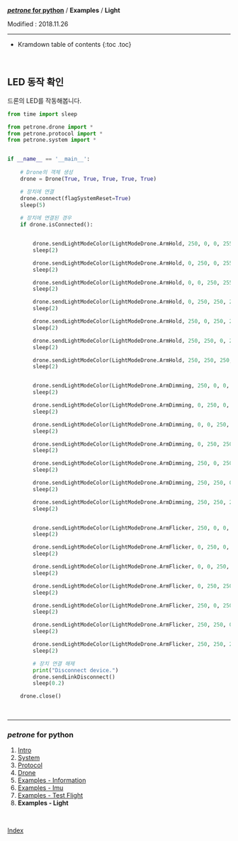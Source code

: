 **[*petrone* for python](index.md)** / **Examples** / **Light**

Modified : 2018.11.26

---

* Kramdown table of contents
{:toc .toc}


<br>


<a name="light_test"></a>
## LED 동작 확인

드론의 LED를 작동해봅니다.

```py
from time import sleep

from petrone.drone import *
from petrone.protocol import *
from petrone.system import *


if __name__ == '__main__':
    
    # Drone의 객체 생성
    drone = Drone(True, True, True, True, True)

    # 장치에 연결
    drone.connect(flagSystemReset=True)
    sleep(5)
    
    # 장치에 연결된 경우
    if drone.isConnected():


        drone.sendLightModeColor(LightModeDrone.ArmHold, 250, 0, 0, 255);
        sleep(2)

        drone.sendLightModeColor(LightModeDrone.ArmHold, 0, 250, 0, 255);
        sleep(2)

        drone.sendLightModeColor(LightModeDrone.ArmHold, 0, 0, 250, 255);
        sleep(2)

        drone.sendLightModeColor(LightModeDrone.ArmHold, 0, 250, 250, 255);
        sleep(2)

        drone.sendLightModeColor(LightModeDrone.ArmHold, 250, 0, 250, 255);
        sleep(2)

        drone.sendLightModeColor(LightModeDrone.ArmHold, 250, 250, 0, 255);
        sleep(2)

        drone.sendLightModeColor(LightModeDrone.ArmHold, 250, 250, 250, 255);
        sleep(2)


        drone.sendLightModeColor(LightModeDrone.ArmDimming, 250, 0, 0, 12);
        sleep(2)

        drone.sendLightModeColor(LightModeDrone.ArmDimming, 0, 250, 0, 12);
        sleep(2)

        drone.sendLightModeColor(LightModeDrone.ArmDimming, 0, 0, 250, 12);
        sleep(2)

        drone.sendLightModeColor(LightModeDrone.ArmDimming, 0, 250, 250, 12);
        sleep(2)

        drone.sendLightModeColor(LightModeDrone.ArmDimming, 250, 0, 250, 12);
        sleep(2)

        drone.sendLightModeColor(LightModeDrone.ArmDimming, 250, 250, 0, 12);
        sleep(2)

        drone.sendLightModeColor(LightModeDrone.ArmDimming, 250, 250, 250, 12);
        sleep(2)


        drone.sendLightModeColor(LightModeDrone.ArmFlicker, 250, 0, 0, 255);
        sleep(2)

        drone.sendLightModeColor(LightModeDrone.ArmFlicker, 0, 250, 0, 255);
        sleep(2)

        drone.sendLightModeColor(LightModeDrone.ArmFlicker, 0, 0, 250, 255);
        sleep(2)

        drone.sendLightModeColor(LightModeDrone.ArmFlicker, 0, 250, 250, 255);
        sleep(2)

        drone.sendLightModeColor(LightModeDrone.ArmFlicker, 250, 0, 250, 255);
        sleep(2)

        drone.sendLightModeColor(LightModeDrone.ArmFlicker, 250, 250, 0, 255);
        sleep(2)

        drone.sendLightModeColor(LightModeDrone.ArmFlicker, 250, 250, 250, 255);
        sleep(2)

        # 장치 연결 해제
        print("Disconnect device.")
        drone.sendLinkDisconnect()
        sleep(0.2)

    drone.close()
```

<br>


---

<h3><i>petrone</i> for python</H3>

 1. [Intro](01_intro.md)
 2. [System](02_system.md)
 3. [Protocol](03_protocol.md)
 4. [Drone](04_drone.md)
 5. [Examples - Information](examples_01_information.md)
 6. [Examples - Imu](examples_02_imu.md)
 7. [Examples - Test Flight](examples_03_test_flight.md)
 8. **Examples - Light**

<br>

[Index](index.md)
